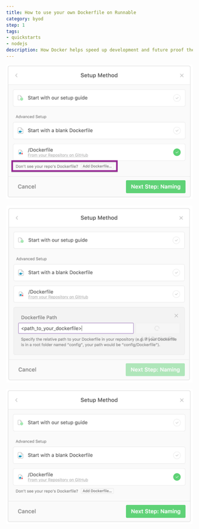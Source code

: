 ```yaml
---
title: How to use your own Dockerfile on Runnable
category: byod
step: 1
tags:
- quickstarts
- nodejs
description: How Docker helps speed up development and future proof the deployment process for your PHP applications.
---
```


![](/images/own_dockerfile_repo_path.png)

![](/images/own_dockerfile_custom_path.png)

![](/images/own_dockerfile_repo.png)
